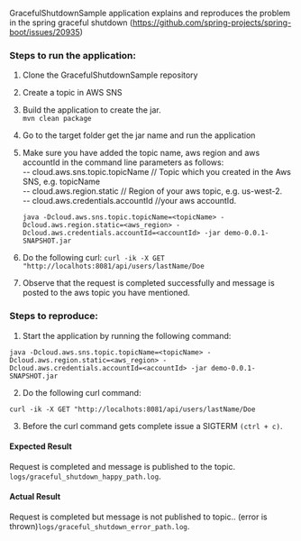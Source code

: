 GracefulShutdownSample application explains and reproduces the problem in the spring graceful shutdown (https://github.com/spring-projects/spring-boot/issues/20935)

### Steps to run the application:
1) Clone the GracefulShutdownSample repository
2) Create a topic in AWS SNS
3) Build the application to create the jar.  
```mvn clean package```
4) Go to the target folder get the jar name and run the application 
5) Make sure you have added the topic name, aws region and aws accountId in the command line parameters as follows:  
   -- cloud.aws.sns.topic.topicName // Topic which you created in the Aws SNS, e.g. topicName   
   -- cloud.aws.region.static // Region of your aws topic, e.g. us-west-2.  
   -- cloud.aws.credentials.accountId //your aws accountId.   
   
   ```java -Dcloud.aws.sns.topic.topicName=<topicName> -Dcloud.aws.region.static=<aws_region> -Dcloud.aws.credentials.accountId=<accountId> -jar demo-0.0.1-SNAPSHOT.jar```  
   
6) Do the following curl: 
  ```curl -ik -X GET "http://localhots:8081/api/users/lastName/Doe```  
7) Observe that the request is completed successfully and message is posted to the aws topic you have mentioned.

### Steps to reproduce:
1) Start the application by running the following command:  

  `java -Dcloud.aws.sns.topic.topicName=<topicName> -Dcloud.aws.region.static=<aws_region> -Dcloud.aws.credentials.accountId=<accountId> -jar demo-0.0.1-SNAPSHOT.jar`
  
2) Do the following curl command:  

  ```curl -ik -X GET "http://localhots:8081/api/users/lastName/Doe```  

3) Before the curl command gets complete issue a SIGTERM `(ctrl + c)`.  
 #### Expected Result
 Request is completed and message is published to the topic. ```logs/graceful_shutdown_happy_path.log```.  
 #### Actual Result
 Request is completed but message is not published to topic.. (error is thrown)```logs/graceful_shutdown_error_path.log```.   
 
